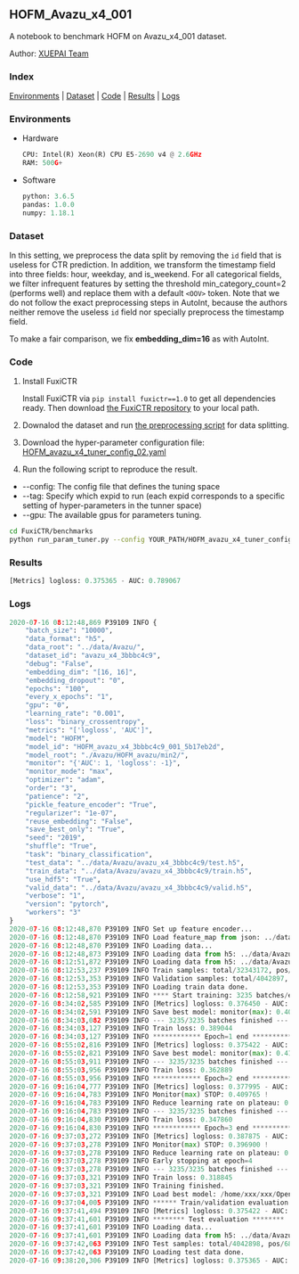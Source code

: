 ## HOFM_Avazu_x4_001 

A notebook to benchmark HOFM on Avazu_x4_001 dataset.

Author: [XUEPAI Team](https://github.com/xue-pai)


### Index
[Environments](#Environments) | [Dataset](#Dataset) | [Code](#Code) | [Results](#Results) | [Logs](#Logs)

### Environments
+ Hardware

  ```python
  CPU: Intel(R) Xeon(R) CPU E5-2690 v4 @ 2.6GHz
  RAM: 500G+
  ```
+ Software

  ```python
  python: 3.6.5
  pandas: 1.0.0
  numpy: 1.18.1
  ```

### Dataset
In this setting, we preprocess the data split by removing the ``id`` field that is useless for CTR prediction. In addition, we transform the timestamp field into three fields: hour, weekday, and is_weekend. For all categorical fields, we filter infrequent features by setting the threshold min_category_count=2 (performs well) and replace them with a default ``<OOV>`` token. Note that we do not follow the exact preprocessing steps in AutoInt, because the authors neither remove the useless ``id`` field nor specially preprocess the timestamp field.

To make a fair comparison, we fix **embedding_dim=16** as with AutoInt.


### Code
1. Install FuxiCTR
  
    Install FuxiCTR via `pip install fuxictr==1.0` to get all dependencies ready. Then download [the FuxiCTR repository](https://github.com/huawei-noah/benchmark/archive/53e314461c19dbc7f462b42bf0f0bfae020dc398.zip) to your local path.

2. Downalod the dataset and run [the preprocessing script](https://github.com/xue-pai/Open-CTR-Benchmark/blob/master/datasets/Avazu/Avazu_x4/split_avazu_x4.py) for data splitting. 

3. Download the hyper-parameter configuration file: [HOFM_avazu_x4_tuner_config_02.yaml](./HOFM_avazu_x4_tuner_config_02.yaml)

4. Run the following script to reproduce the result. 
  + --config: The config file that defines the tuning space
  + --tag: Specify which expid to run (each expid corresponds to a specific setting of hyper-parameters in the tunner space)
  + --gpu: The available gpus for parameters tuning.

  ```bash
  cd FuxiCTR/benchmarks
  python run_param_tuner.py --config YOUR_PATH/HOFM_avazu_x4_tuner_config_02.yaml--tag 001 --gpu 0
  ```


### Results
```python
[Metrics] logloss: 0.375365 - AUC: 0.789067
```


### Logs
```python
2020-07-16 08:12:48,869 P39109 INFO {
    "batch_size": "10000",
    "data_format": "h5",
    "data_root": "../data/Avazu/",
    "dataset_id": "avazu_x4_3bbbc4c9",
    "debug": "False",
    "embedding_dim": "[16, 16]",
    "embedding_dropout": "0",
    "epochs": "100",
    "every_x_epochs": "1",
    "gpu": "0",
    "learning_rate": "0.001",
    "loss": "binary_crossentropy",
    "metrics": "['logloss', 'AUC']",
    "model": "HOFM",
    "model_id": "HOFM_avazu_x4_3bbbc4c9_001_5b17eb2d",
    "model_root": "./Avazu/HOFM_avazu/min2/",
    "monitor": "{'AUC': 1, 'logloss': -1}",
    "monitor_mode": "max",
    "optimizer": "adam",
    "order": "3",
    "patience": "2",
    "pickle_feature_encoder": "True",
    "regularizer": "1e-07",
    "reuse_embedding": "False",
    "save_best_only": "True",
    "seed": "2019",
    "shuffle": "True",
    "task": "binary_classification",
    "test_data": "../data/Avazu/avazu_x4_3bbbc4c9/test.h5",
    "train_data": "../data/Avazu/avazu_x4_3bbbc4c9/train.h5",
    "use_hdf5": "True",
    "valid_data": "../data/Avazu/avazu_x4_3bbbc4c9/valid.h5",
    "verbose": "1",
    "version": "pytorch",
    "workers": "3"
}
2020-07-16 08:12:48,870 P39109 INFO Set up feature encoder...
2020-07-16 08:12:48,870 P39109 INFO Load feature_map from json: ../data/Avazu/avazu_x4_3bbbc4c9/feature_map.json
2020-07-16 08:12:48,870 P39109 INFO Loading data...
2020-07-16 08:12:48,873 P39109 INFO Loading data from h5: ../data/Avazu/avazu_x4_3bbbc4c9/train.h5
2020-07-16 08:12:51,872 P39109 INFO Loading data from h5: ../data/Avazu/avazu_x4_3bbbc4c9/valid.h5
2020-07-16 08:12:53,237 P39109 INFO Train samples: total/32343172, pos/5492052, neg/26851120, ratio/16.98%
2020-07-16 08:12:53,353 P39109 INFO Validation samples: total/4042897, pos/686507, neg/3356390, ratio/16.98%
2020-07-16 08:12:53,353 P39109 INFO Loading train data done.
2020-07-16 08:12:58,921 P39109 INFO **** Start training: 3235 batches/epoch ****
2020-07-16 08:34:02,585 P39109 INFO [Metrics] logloss: 0.376450 - AUC: 0.785862
2020-07-16 08:34:02,591 P39109 INFO Save best model: monitor(max): 0.409412
2020-07-16 08:34:03,082 P39109 INFO --- 3235/3235 batches finished ---
2020-07-16 08:34:03,127 P39109 INFO Train loss: 0.389044
2020-07-16 08:34:03,127 P39109 INFO ************ Epoch=1 end ************
2020-07-16 08:55:02,816 P39109 INFO [Metrics] logloss: 0.375422 - AUC: 0.788964
2020-07-16 08:55:02,821 P39109 INFO Save best model: monitor(max): 0.413542
2020-07-16 08:55:03,911 P39109 INFO --- 3235/3235 batches finished ---
2020-07-16 08:55:03,956 P39109 INFO Train loss: 0.362889
2020-07-16 08:55:03,956 P39109 INFO ************ Epoch=2 end ************
2020-07-16 09:16:04,777 P39109 INFO [Metrics] logloss: 0.377995 - AUC: 0.787760
2020-07-16 09:16:04,783 P39109 INFO Monitor(max) STOP: 0.409765 !
2020-07-16 09:16:04,783 P39109 INFO Reduce learning rate on plateau: 0.000100
2020-07-16 09:16:04,783 P39109 INFO --- 3235/3235 batches finished ---
2020-07-16 09:16:04,830 P39109 INFO Train loss: 0.347860
2020-07-16 09:16:04,830 P39109 INFO ************ Epoch=3 end ************
2020-07-16 09:37:03,272 P39109 INFO [Metrics] logloss: 0.387875 - AUC: 0.784775
2020-07-16 09:37:03,278 P39109 INFO Monitor(max) STOP: 0.396900 !
2020-07-16 09:37:03,278 P39109 INFO Reduce learning rate on plateau: 0.000010
2020-07-16 09:37:03,278 P39109 INFO Early stopping at epoch=4
2020-07-16 09:37:03,278 P39109 INFO --- 3235/3235 batches finished ---
2020-07-16 09:37:03,321 P39109 INFO Train loss: 0.318845
2020-07-16 09:37:03,321 P39109 INFO Training finished.
2020-07-16 09:37:03,321 P39109 INFO Load best model: /home/xxx/xxx/OpenCTR1030/benchmarks/Avazu/HOFM_avazu/min2/avazu_x4_3bbbc4c9/HOFM_avazu_x4_3bbbc4c9_001_5b17eb2d_model.ckpt
2020-07-16 09:37:04,005 P39109 INFO ****** Train/validation evaluation ******
2020-07-16 09:37:41,494 P39109 INFO [Metrics] logloss: 0.375422 - AUC: 0.788964
2020-07-16 09:37:41,601 P39109 INFO ******** Test evaluation ********
2020-07-16 09:37:41,601 P39109 INFO Loading data...
2020-07-16 09:37:41,601 P39109 INFO Loading data from h5: ../data/Avazu/avazu_x4_3bbbc4c9/test.h5
2020-07-16 09:37:42,063 P39109 INFO Test samples: total/4042898, pos/686507, neg/3356391, ratio/16.98%
2020-07-16 09:37:42,063 P39109 INFO Loading test data done.
2020-07-16 09:38:20,306 P39109 INFO [Metrics] logloss: 0.375365 - AUC: 0.789067
```
